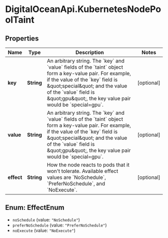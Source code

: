 # DigitalOceanApi.KubernetesNodePoolTaint

## Properties
Name | Type | Description | Notes
------------ | ------------- | ------------- | -------------
**key** | **String** | An arbitrary string. The &#x60;key&#x60; and &#x60;value&#x60; fields of the &#x60;taint&#x60; object form a key-value pair. For example, if the value of the &#x60;key&#x60; field is \&quot;special\&quot; and the value of the &#x60;value&#x60; field is \&quot;gpu\&quot;, the key value pair would be &#x60;special&#x3D;gpu&#x60;. | [optional] 
**value** | **String** | An arbitrary string. The &#x60;key&#x60; and &#x60;value&#x60; fields of the &#x60;taint&#x60; object form a key-value pair. For example, if the value of the &#x60;key&#x60; field is \&quot;special\&quot; and the value of the &#x60;value&#x60; field is \&quot;gpu\&quot;, the key value pair would be &#x60;special&#x3D;gpu&#x60;. | [optional] 
**effect** | **String** | How the node reacts to pods that it won&#x27;t tolerate. Available effect values are &#x60;NoSchedule&#x60;, &#x60;PreferNoSchedule&#x60;, and &#x60;NoExecute&#x60;. | [optional] 

<a name="EffectEnum"></a>
## Enum: EffectEnum

* `noSchedule` (value: `"NoSchedule"`)
* `preferNoSchedule` (value: `"PreferNoSchedule"`)
* `noExecute` (value: `"NoExecute"`)

